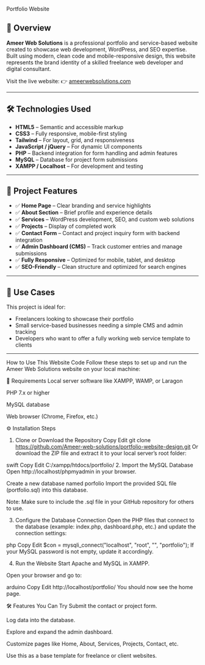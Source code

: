 Portfolio Website

## 🚀 Overview

**Ameer Web Solutions** is a professional portfolio and service-based website created to showcase web development, WordPress, and SEO expertise. Built using modern, clean code and mobile-responsive design, this website represents the brand identity of a skilled freelance web developer and digital consultant.

Visit the live website: 👉 [ameerwebsolutions.com](https://ameerwebsolutions.com/)

---

## 🛠️ Technologies Used

- **HTML5** – Semantic and accessible markup
- **CSS3** – Fully responsive, mobile-first styling
- **Tailwind** – For layout, grid, and responsiveness
- **JavaScript / jQuery** – For dynamic UI components
- **PHP** – Backend integration for form handling and admin features
- **MySQL** – Database for project form submissions
- **XAMPP / Localhost** – For development and testing

---

## 📂 Project Features

- ✅ **Home Page** – Clear branding and service highlights
- ✅ **About Section** – Brief profile and experience details
- ✅ **Services** – WordPress development, SEO, and custom web solutions
- ✅ **Projects** – Display of completed work
- ✅ **Contact Form** – Contact and project inquiry form with backend integration
- ✅ **Admin Dashboard (CMS)** – Track customer entries and manage submissions
- ✅ **Fully Responsive** – Optimized for mobile, tablet, and desktop
- ✅ **SEO-Friendly** – Clean structure and optimized for search engines

---

## 📌 Use Cases

This project is ideal for:

- Freelancers looking to showcase their portfolio
- Small service-based businesses needing a simple CMS and admin tracking
- Developers who want to offer a fully working web service template to clients

---

How to Use This Website Code
Follow these steps to set up and run the Ameer Web Solutions website on your local machine:

🔧 Requirements
Local server software like XAMPP, WAMP, or Laragon

PHP 7.x or higher

MySQL database

Web browser (Chrome, Firefox, etc.)

⚙️ Installation Steps
1. Clone or Download the Repository
Copy
Edit
git clone https://github.com/Ameer-web-solutions/portfolio-website-design.git
Or download the ZIP file and extract it to your local server’s root folder:

swift
Copy
Edit
C:/xampp/htdocs/portfolio/
2. Import the MySQL Database
Open http://localhost/phpmyadmin in your browser.

Create a new database named
porfolio
Import the provided SQL file (portfolio.sql) into this database.

Note: Make sure to include the .sql file in your GitHub repository for others to use.

3. Configure the Database Connection
Open the PHP files that connect to the database (example: index.php, dashboard.php, etc.) and update the connection settings:

php
Copy
Edit
$con = mysqli_connect("localhost", "root", "", "portfolio");
If your MySQL password is not empty, update it accordingly.

4. Run the Website
Start Apache and MySQL in XAMPP.

Open your browser and go to:

arduino
Copy
Edit
http://localhost/portfolio/
You should now see the home page.

🛠 Features You Can Try
Submit the contact or project form.

Log data into the database.

Explore and expand the admin dashboard.

Customize pages like Home, About, Services, Projects, Contact, etc.

Use this as a base template for freelance or client websites.
